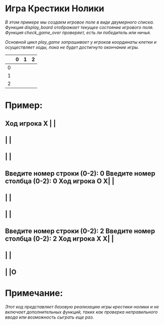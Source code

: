 # Игра Крестики Нолики

*В этом примере мы создаем игровое поле в виде двумерного списка. Функция display_board отображает текущее состояние игрового поля. Функция check_game_over проверяет, есть ли победитель или ничья.*

*Основной цикл play_game запрашивает у игроков координаты клетки и осуществляет ходы, пока не будет достигнуто окончание игры.*

   |   | 0 | 1 | 2
---|---|---|---| 
 0 |   |   |   |
 1 |   |   |   | 
 2 |   |   |   | 
 
# Пример: 
Ход игрока X
 | | 
-----
 | | 
-----
 | | 
-----
Введите номер строки (0-2): 0
Введите номер столбца (0-2): 0
Ход игрока O
X| | 
-----
 | | 
-----
 | | 
-----
Введите номер строки (0-2): 2
Введите номер столбца (0-2): 2
Ход игрока X
X| | 
-----
 | | 
-----
 | |O
-----
 
# Примечание: 

*Этот код представляет базовую реализацию игры крестики-нолики и не включает дополнительных функций, таких как проверка неправильного ввода или возможность сыграть еще раз.*



